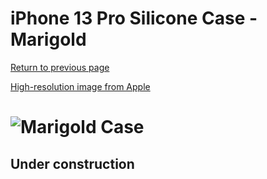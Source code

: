 # iPhone 13 Pro Silicone Case - Marigold

[Return to previous page](/iphone_13)

[High-resolution image from Apple](https://store.storeimages.cdn-apple.com/8756/as-images.apple.com/is//MM2D3?wid=4500&hei=4500&fmt=png)

# ![Marigold Case](/everyphone/MM2D3.png)

## Under construction
